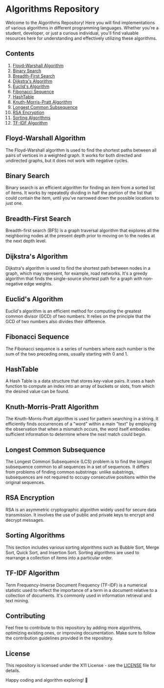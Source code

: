 # Algorithms Repository

Welcome to the Algorithms Repository! Here you will find implementations of various algorithms in different programming languages. Whether you're a student, developer, or just a curious individual, you'll find valuable resources here for understanding and effectively utilizing these algorithms.

## Contents

1. [Floyd-Warshall Algorithm](#floyd-warshall-algorithm)
2. [Binary Search](#binary-search)
3. [Breadth-First Search](#breadth-first-search)
4. [Dijkstra's Algorithm](#dijkstras-algorithm)
5. [Euclid's Algorithm](#euclids-algorithm)
6. [Fibonacci Sequence](#fibonacci-sequence)
7. [HashTable](#hashtable)
8. [Knuth-Morris-Pratt Algorithm](#knuth-morris-pratt-algorithm)
9. [Longest Common Subsequence](#longest-common-subsequence)
10. [RSA Encryption](#rsa-encryption)
11. [Sorting Algorithms](#sorting-algorithms)
12. [TF-IDF Algorithm](#tf-idf-algorithm)

## Floyd-Warshall Algorithm

The Floyd-Warshall algorithm is used to find the shortest paths between all pairs of vertices in a weighted graph. It works for both directed and undirected graphs, but it does not work with negative cycles.

## Binary Search

Binary search is an efficient algorithm for finding an item from a sorted list of items. It works by repeatedly dividing in half the portion of the list that could contain the item, until you've narrowed down the possible locations to just one.

## Breadth-First Search

Breadth-first search (BFS) is a graph traversal algorithm that explores all the neighboring nodes at the present depth prior to moving on to the nodes at the next depth level.

## Dijkstra's Algorithm

Dijkstra's algorithm is used to find the shortest path between nodes in a graph, which may represent, for example, road networks. It's a greedy algorithm that finds the single-source shortest path for a graph with non-negative edge weights.

## Euclid's Algorithm

Euclid's algorithm is an efficient method for computing the greatest common divisor (GCD) of two numbers. It relies on the principle that the GCD of two numbers also divides their difference.

## Fibonacci Sequence

The Fibonacci sequence is a series of numbers where each number is the sum of the two preceding ones, usually starting with 0 and 1.

## HashTable

A Hash Table is a data structure that stores key-value pairs. It uses a hash function to compute an index into an array of buckets or slots, from which the desired value can be found.

## Knuth-Morris-Pratt Algorithm

The Knuth-Morris-Pratt algorithm is used for pattern searching in a string. It efficiently finds occurrences of a "word" within a main "text" by employing the observation that when a mismatch occurs, the word itself embodies sufficient information to determine where the next match could begin.

## Longest Common Subsequence

The Longest Common Subsequence (LCS) problem is to find the longest subsequence common to all sequences in a set of sequences. It differs from problems of finding common substrings: unlike substrings, subsequences are not required to occupy consecutive positions within the original sequences.

## RSA Encryption

RSA is an asymmetric cryptographic algorithm widely used for secure data transmission. It involves the use of public and private keys to encrypt and decrypt messages.

## Sorting Algorithms

This section includes various sorting algorithms such as Bubble Sort, Merge Sort, Quick Sort, and Insertion Sort. Sorting algorithms are used to rearrange a collection of items into a particular order.

## TF-IDF Algorithm

Term Frequency-Inverse Document Frequency (TF-IDF) is a numerical statistic used to reflect the importance of a term in a document relative to a collection of documents. It's commonly used in information retrieval and text mining.

## Contributing

Feel free to contribute to this repository by adding more algorithms, optimizing existing ones, or improving documentation. Make sure to follow the contribution guidelines provided in the repository.

## License

This repository is licensed under the X11 License - see the [LICENSE](LICENSE.txt) file for details.

Happy coding and algorithm exploring! 🚀
